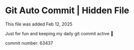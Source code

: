 # Git Auto Commit | Hidden File

This file was added Feb 12, 2025

Just for fun and keeping my daily git commit active 🤪

commit number: 63437
